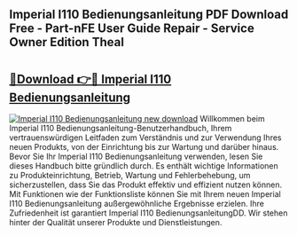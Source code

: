## Imperial I110 Bedienungsanleitung PDF Download Free - Part-nFE User Guide Repair - Service Owner Edition Theal

# <h2><a href="http://df4mnpk.blite.top/?on=Imperial+I110+Bedienungsanleitung">🔗Download 👉🔴 Imperial I110 Bedienungsanleitung</a></h2>

[![Imperial I110 Bedienungsanleitung new download](https://i.imgur.com/lujVjoI.png)](http://df4mnpk.blite.top/?on=Imperial+I110+Bedienungsanleitung)
Willkommen beim Imperial I110 Bedienungsanleitung-Benutzerhandbuch, Ihrem vertrauenswürdigen Leitfaden zum Verständnis und zur Verwendung Ihres neuen Produkts, von der Einrichtung bis zur Wartung und darüber hinaus. Bevor Sie Ihr Imperial I110 Bedienungsanleitung verwenden, lesen Sie dieses Handbuch bitte gründlich durch. Es enthält wichtige Informationen zu Produkteinrichtung, Betrieb, Wartung und Fehlerbehebung, um sicherzustellen, dass Sie das Produkt effektiv und effizient nutzen können. Mit Funktionen wie der Funktionsliste können Sie mit Ihrem neuen Imperial I110 Bedienungsanleitung außergewöhnliche Ergebnisse erzielen. Ihre Zufriedenheit ist garantiert Imperial I110 BedienungsanleitungDD. Wir stehen hinter der Qualität unserer Produkte und Dienstleistungen.
